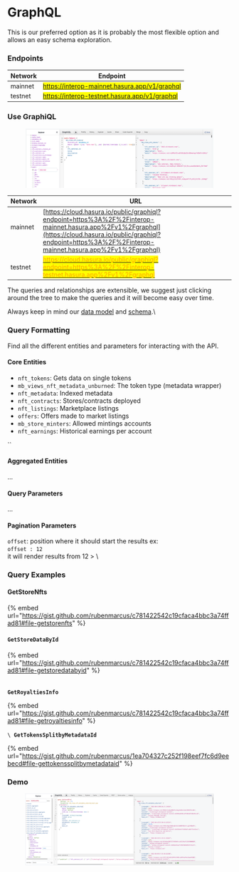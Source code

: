 # GraphQL

This is our preferred option as it is probably the most flexible option and allows an easy schema exploration.

### Endpoints

| Network | Endpoint                                                                         |
| ------- | -------------------------------------------------------------------------------- |
| mainnet | <mark style="color:green;">https://interop-mainnet.hasura.app/v1/graphql</mark>  |
| testnet | <mark style="color:orange;">https://interop-testnet.hasura.app/v1/graphql</mark> |

### Use GraphiQL

<figure><img src="../../.gitbook/assets/Screen Shot 2022-11-08 at 4.44.15 PM.png" alt=""><figcaption></figcaption></figure>

| Network                                                                                                                                       | URL                                                                                                                                                                                                                                                                                                                           |
| --------------------------------------------------------------------------------------------------------------------------------------------- | ----------------------------------------------------------------------------------------------------------------------------------------------------------------------------------------------------------------------------------------------------------------------------------------------------------------------------- |
| <p>mainnet<a href="https://cloud.hasura.io/public/graphiql?endpoint=https%3A%2F%2Finterop-mainnet.hasura.app%2Fv1%2Fgraphql"><br></a><br></p> | [https://cloud.hasura.io/public/graphiql?endpoint=https%3A%2F%2Finterop-mainnet.hasura.app%2Fv1%2Fgraphql](https://cloud.hasura.io/public/graphiql?endpoint=https%3A%2F%2Finterop-mainnet.hasura.app%2Fv1%2Fgraphql)                                                                                                          |
| testnet                                                                                                                                       | <mark style="color:orange;"></mark>[<mark style="color:orange;">https://cloud.hasura.io/public/graphiql?endpoint=https%3A%2F%2Finterop-testnet.hasura.app%2Fv1%2Fgraphql</mark>](https://cloud.hasura.io/public/graphiql?endpoint=https%3A%2F%2Finterop-testnet.hasura.app%2Fv1%2Fgraphql)<mark style="color:orange;"></mark> |



The queries and relationships are extensible, we suggest just clicking around the tree to make the queries and it will become easy over time.&#x20;

Always keep in mind our [data model](broken-reference) and [schema](broken-reference).\


### Query Formatting

Find all the different entities and parameters for interacting with the API.

#### Core Entities

* `nft_tokens`: Gets data on single tokens
* `mb_views_nft_metadata_unburned`: The token type (metadata wrapper)
* `nft_metadata`: Indexed metadata
* `nft_contracts`: Stores/contracts deployed
* `nft_listings`: Marketplace listings
* `offers`: Offers made to market listings
* `mb_store_minters`: Allowed mintings accounts&#x20;
* `nft_earnings`: Historical earnings per account

``

#### Aggregated Entities

...

#### Query Parameters

...

#### Pagination Parameters

`offset`: position where it should start the results ex:\
&#x20;`offset : 12` \
&#x20; it will render results from 12 > \


### Query Examples

#### GetStoreNfts

{% embed url="https://gist.github.com/rubenmarcus/c781422542c19cfaca4bbc3a74ffad81#file-getstorenfts" %}

#### `GetStoreDataById`

{% embed url="https://gist.github.com/rubenmarcus/c781422542c19cfaca4bbc3a74ffad81#file-getstoredatabyid" %}

\
**`GetRoyaltiesInfo`**

{% embed url="https://gist.github.com/rubenmarcus/c781422542c19cfaca4bbc3a74ffad81#file-getroyaltiesinfo" %}

``\
``**`GetTokensSplitbyMetadataId`**

{% embed url="https://gist.github.com/rubenmarcus/1ea704327c252f198eef7fc6d9eebecd#file-gettokenssplitbymetadataid" %}

### Demo

<figure><img src="../../.gitbook/assets/Screen Shot 2022-09-09 at 15.51.12.png" alt=""><figcaption></figcaption></figure>
